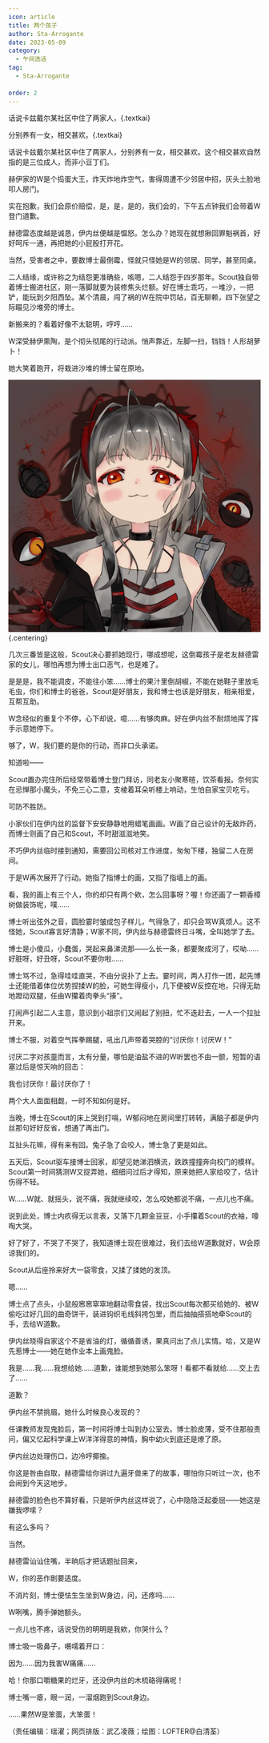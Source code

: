 ```yaml
---
icon: article
title: 两个孩子
author: Sta-Arrogante
date: 2023-05-09
category:
  - 午间逸话
tag:
  - Sta-Arrogante

order: 2
---
```


话说卡兹戴尔某社区中住了两家人，{.textkai}

分别养有一女，相交甚欢。{.textkai}

<!-- more -->

话说卡兹戴尔某社区中住了两家人，分别养有一女，相交甚欢。这个相交甚欢自然指的是三位成人，而非小豆丁们。

赫伊家的W是个捣蛋大王，炸天炸地炸空气，害得周遭不少邻居中招，灰头土脸地叩人房门。

实在抱歉，我们会原价赔偿，是，是，是的，我们会的，下午五点钟我们会带着W登门道歉。

赫德雷态度越是诚恳，伊内丝便越是愠怒。怎么办？她现在就想揪回罪魁祸首，好好呵斥一通，再把她的小屁股打开花。

当然，受害者之中，要数博士最倒霉，怪就只怪她是W的邻居、同学，甚至同桌。

二人结缘，或许称之为结怨更准确些，咳嗯，二人结怨于四岁那年。Scout独自带着博士搬进社区，刚一落脚就要为装修焦头烂额。好在博士乖巧，一堆沙，一把铲，能玩到夕阳西坠。某个清晨，闯了祸的W在院中罚站，百无聊赖，四下张望之际瞄见沙堆旁的博士。

新搬来的？看着好像不太聪明，哼哼……

W深受赫伊熏陶，是个彻头彻尾的行动派。悄声靠近，左脚一扫，铛铛！人形胡萝卜！

她大笑着跑开，将栽进沙堆的博士留在原地。

![](./res/illustration/W（白清荃）两个孩子.webp) {.centering}

几次三番皆是这般，Scout决心要抓她现行，哪成想呢，这倒霉孩子是老友赫德雷家的女儿，哪怕再想为博士出口恶气，也是难了。

是是是，我不能调皮，不能往小笨……博士的果汁里倒胡椒，不能在她鞋子里放毛毛虫，你们和博士的爸爸，Scout是好朋友，我和博士也该是好朋友，相亲相爱，互帮互助。

W念经似的重复个不停，心下却说，噫……有够肉麻。好在伊内丝不耐烦地挥了挥手示意她停下。

够了，W，我们要的是你的行动，而非口头承诺。

知道啦——

Scout置办完住所后经常带着博士登门拜访，同老友小聚寒暄，饮茶看报。奈何实在忌惮那小魔头，不免三心二意，支棱着耳朵听楼上响动，生怕自家宝贝吃亏。

可防不胜防。

小家伙们在伊内丝的监督下安安静静地用蜡笔画画。W画了自己设计的无敌炸药，而博士则画了自己和Scout，不时甜滋滋地笑。

不巧伊内丝临时接到通知，需要回公司核对工作进度，匆匆下楼，独留二人在房间。

于是W再次展开了行动。她指了指博士的画，又指了指墙上的画。

看，我的画上有三个人，你的却只有两个欸，怎么回事呀？喔！你还画了一颗香樟树做装饰呢，噗……

博士听出弦外之音，圆脸霎时皱成包子样儿，气得急了，却只会骂W真烦人。这不怪她，Scout寡言好清静；W家不同，伊内丝与赫德雷终日斗嘴，全叫她学了去。

博士是小傻瓜，小蠢蛋，哭起来鼻涕流那——么长一条，都要聚成河了，哎呦……好脏呀，好丑呀，Scout不要你啦……

博士骂不过，急得哇哇直哭，不由分说扑了上去。霎时间，两人打作一团，起先博士还能借着体位优势捏揉W的脸，可她生得瘦小，几下便被W反控在地，只得无助地蹬动双腿，任由W攥着肉拳头“揍”。

打闹声引起二人主意，意识到小祖宗们又闹起了别扭，忙不迭赶去，一人一个拉扯开来。

博士不服，对着空气挥拳踢腿，吼出几声带着哭腔的“讨厌你！讨厌W！”

讨厌二字对孩童而言，太有分量，哪怕是油盐不进的W听罢也不由一颤，短暂的语塞过后是惊天响的回击：

我也讨厌你！最讨厌你了！

两个大人面面相觑，一时不知如何是好。

当晚，博士在Scout的床上哭到打嗝，W郁闷地在房间里打转转，满脑子都是伊内丝那句好好反省，想通了再出门。

互扯头花嘛，得有来有回。兔子急了会咬人，博士急了更是如此。

五天后，Scout驱车接博士回家，却望见她涕泗横流，跌跌撞撞奔向校门的模样。Scout第一时间猜测W又捉弄她，细细问过后才得知，原来她把人家给咬了，估计伤得不轻。

W……W就、就摇头，说不痛，我就继续咬，怎么咬她都说不痛，一点儿也不痛。

说到此处，博士内疚得无以言表，又落下几颗金豆豆，小手攥着Scout的衣袖，嚎啕大哭。

好了好了，不哭了不哭了，我知道博士现在很难过，我们去给W道歉就好，W会原谅我们的。

Scout从后座拎来好大一袋零食，又揉了揉她的发顶。

嗯……

博士点了点头，小鼠般窸窸窣窣地翻动零食袋，找出Scout每次都买给她的、被W偷吃过好几回的曲奇饼干，装进钩织毛线斜挎包里，而后抽抽搭搭地牵Scout的手，去给W道歉。

伊内丝晓得自家这个不是省油的灯，循循善诱，果真问出了点儿实情。哈，又是W先惹博士——她在她作业本上画鬼脸。

我是……我……我想给她……道歉，谁能想到她那么笨呀！看都不看就给……交上去了……

道歉？

伊内丝不禁挑眉。她什么时候良心发现的？

任课教师发现鬼脸后，第一时间将博士叫到办公室去。博士脸皮薄，受不住那般责问，偏又忆起科学课上W洋洋得意的神情，胸中幼火到底还是燎了原。

伊内丝边处理伤口，边冷哼揶揄。

你这是咎由自取，赫德雷给你讲过九遍牙兽来了的故事，哪怕你只听过一次，也不会闹到今天这地步。

赫德雷的脸色也不算好看，只是听伊内丝这样说了，心中隐隐泛起委屈——她这是嫌我啰嗦？

有这么多吗？

当然。

赫德雷讪讪住嘴，半晌后才把话题扯回来，

W，你的恶作剧要适度。

不消片刻，博士便怯生生坐到W身边，问，还疼吗……

W咧嘴，腾手弹她额头。

一点儿也不疼，话说受伤的明明是我欸，你哭什么？

博士吸一吸鼻子，嗫嚅着开口：

因为……因为我害W痛痛……

哈！你那口嚼糖果的烂牙，还没伊内丝的木梳硌得痛呢！

博士嘴一瘪，眼一润，一溜烟跑到Scout身边。

……果然W是笨蛋，大笨蛋！<eod />

（责任编辑：瑶濯；网页排版：武乙凌薇；绘图：LOFTER@白清荃）

<FakeAds />